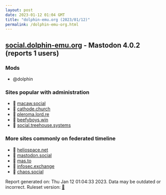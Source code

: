 ```yaml
---
layout: post
date: 2023-01-12 01:04 GMT
title: "dolphin-emu.org (2023/01/12)"
permalink: /dolphin-emu-org.html
---
```



## [social.dolphin-emu.org](https://social.dolphin-emu.org) - Mastodon 4.0.2 (reports 1 users)

### Mods
 * @dolphin

### Sites popular with administration

* 🐘 [macaw.social](/macaw-social.html)
* 🐘 [cathode.church](/cathode-church.html)
* 🐘 [pleroma.lord.re](/pleroma-lord-re.html)
* 🐘 [beefyboys.win](/beefyboys-win.html)
* 🐘 [social.treehouse.systems](/social-treehouse-systems.html)

### More sites commonly on federated timeline

* 🐘 [heliospace.net](/heliospace-net.html)
* 🐘 [mastodon.social](/mastodon-social.html)
* 🐘 [mas.to](/mas-to.html)
* 🐘 [infosec.exchange](/infosec-exchange.html)
* 🐘 [chaos.social](/chaos-social.html)

Report generated on: Thu Jan 12 01:04:33 2023. Data may be outdated or incorrect.
Ruleset version: [🧁](/version-cupcake)
